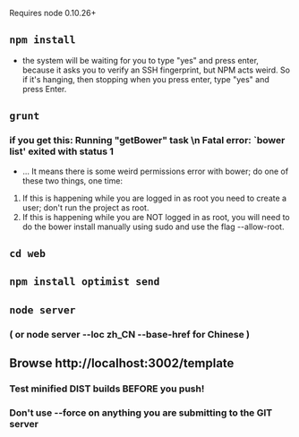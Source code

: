 Requires node 0.10.26+

## `npm install`

* the system will be waiting for you to type "yes" and press enter, because it asks you to verify an SSH fingerprint, but NPM acts weird. So if it's hanging, then stopping when you press enter, type "yes" and press Enter.

## `grunt`

### if you get this: Running "getBower" task \n Fatal error: `bower list' exited with status 1 
* ... It means there is some weird permissions error with bower; do one of these two things, one time:
1. If this is happening while you are logged in as root you need to create a user; don't run the project as root.
2. If this is happening while you are NOT logged in as root, you will need to do the bower install manually using sudo and use the flag --allow-root. 

## `cd web`
## `npm install optimist send`

## `node server`
### ( or node server --loc zh_CN --base-href <your-chinese-url> for Chinese )

## Browse http://localhost:3002/template

### Test minified DIST builds BEFORE you push!

### Don't use --force on anything you are submitting to the GIT server

